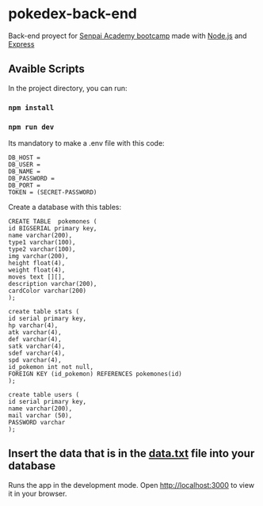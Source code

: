 # pokedex-back-end
Back-end proyect for [Senpai Academy bootcamp](https://senpaiacademy.com/bootcamp/full-stack-web-developer/) made with [Node.js](https://github.com/nodejs/node) and [Express](https://github.com/expressjs/express)

## Avaible Scripts

In the project directory, you can run:

### `npm install`
### `npm run dev`

Its mandatory to make a .env file with this code:

``` 
DB_HOST =  
DB_USER =
DB_NAME =
DB_PASSWORD =
DB_PORT =
TOKEN = (SECRET-PASSWORD)
```

Create a database with this tables:

``` 
CREATE TABLE  pokemones (
id BIGSERIAL primary key,
name varchar(200),
type1 varchar(100),
type2 varchar(100),
img varchar(200),
height float(4),
weight float(4),
moves text [][],
description varchar(200),
cardColor varchar(200)
);
``` 
``` 
create table stats (
id serial primary key,
hp varchar(4),
atk varchar(4),
def varchar(4),
satk varchar(4),
sdef varchar(4),
spd varchar(4),
id_pokemon int not null,
FOREIGN KEY (id_pokemon) REFERENCES pokemones(id)
);
``` 
``` 
create table users (
id serial primary key,
name varchar(200),
mail varchar (50),
PASSWORD varchar
);
``` 

## Insert the data that is in the [data.txt](https://github.com/CarlosSeguessa/pokedex-back/blob/master/data.txt) file into your database

Runs the app in the development mode.
Open [http://localhost:3000](http://localhost:3000) to view it in your browser.
